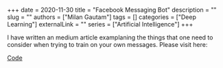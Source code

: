 +++ 
date = 2020-11-30
title = "Facebook Messaging Bot"
description = ""
slug = ""
authors = ["Milan Gautam"]
tags = []
categories = ["Deep Learning"]
externalLink = ""
series = ["Artificial Intelligence"]
+++

<!-- ## Introduction -->
I have written an medium article examplaning the things that one need to consider when trying to train on your own messages. Please visit here:
<br>

[Code](https://github.com/gautammilan/Char-RNN)





